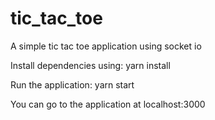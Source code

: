 # tic_tac_toe
A simple tic tac toe application using socket io

Install dependencies using:
yarn install

Run the application:
yarn start

You can go to the application at localhost:3000
